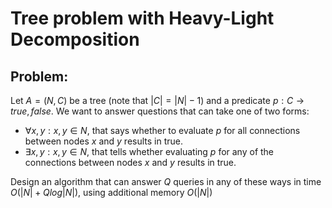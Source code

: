 # Tree problem with Heavy-Light Decomposition

## Problem:

Let $`A = (N, C)`$ be a tree (note that $`|C| = |N| − 1`$) and a predicate $`p : C → {true, f alse}`$. We want to answer questions that can take one of two forms:
- $`\forall x,y : x, y ∈ N`$, that says whether to evaluate $`p`$ for all connections between nodes $`x`$ and $`y`$ results in true.
- $`\exists x, y : x, y ∈ N`$, that tells whether evaluating $`p`$ for any of the connections between nodes $`x`$ and $`y`$ results in true.
  
Design an algorithm that can answer $`Q`$ queries in any of these ways in time $`O(|N| + Q log |N|)`$, using additional memory $`O(|N|)`$
